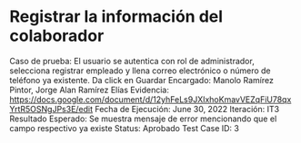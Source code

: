 # Registrar la información del colaborador

Caso de prueba: El usuario se autentica con rol de administrador, selecciona registrar empleado y llena correo electrónico o número de teléfono ya existente. Da click en Guardar
Encargado: Manolo Ramírez Pintor, Jorge Alan Ramírez Elías
Evidencia: https://docs.google.com/document/d/12yhFeLs9JXIxhoKmavVEZqFiU78qxYrtR5OSNgJPs3E/edit
Fecha de Ejecución: June 30, 2022
Iteración: IT3
Resultado Esperado: Se muestra mensaje de error mencionando que el campo respectivo ya existe
Status: Aprobado
Test Case ID: 3